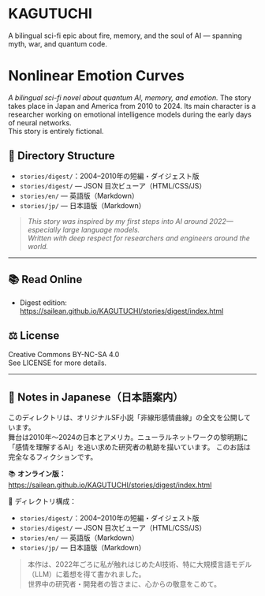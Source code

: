 # KAGUTUCHI
A bilingual sci-fi epic about fire, memory, and the soul of AI — spanning myth, war, and quantum code.

# Nonlinear Emotion Curves  
*A bilingual sci-fi novel about quantum AI, memory, and emotion.*
The story takes place in Japan and America from 2010 to 2024.
Its main character is a researcher working on emotional intelligence models during the early days of neural networks.  
This story is entirely fictional.

## 🧭 Directory Structure
- `stories/digest/`：2004–2010年の短編・ダイジェスト版
- `stories/digest/` — JSON 目次ビューア（HTML/CSS/JS）
- `stories/en/` — 英語版（Markdown）
- `stories/jp/` — 日本語版（Markdown）

> *This story was inspired by my first steps into AI around 2022—especially large language models.  
> Written with deep respect for researchers and engineers around the world.*
> 
---

## 📚 Read Online

- Digest edition: https://sailean.github.io/KAGUTUCHI/stories/digest/index.html

## ⚖️ License

Creative Commons BY-NC-SA 4.0  
See LICENSE for more details.

---

## 📝 Notes in Japanese（日本語案内）

このディレクトリは、オリジナルSF小説「非線形感情曲線」の全文を公開しています。  
舞台は2010年～2024の日本とアメリカ。ニューラルネットワークの黎明期に「感情を理解するAI」を追い求めた研究者の軌跡を描いています。
このお話は完全なるフィクションです。

📚 **オンライン版：**  
https://sailean.github.io/KAGUTUCHI/stories/digest/index.html


📂 ディレクトリ構成：
- `stories/digest/`：2004–2010年の短編・ダイジェスト版
- `stories/digest/` — JSON 目次ビューア（HTML/CSS/JS）
- `stories/en/` — 英語版（Markdown）
- `stories/jp/` — 日本語版（Markdown）


> 本作は、2022年ごろに私が触れはじめたAI技術、特に大規模言語モデル（LLM）に着想を得て書かれました。  
> 世界中の研究者・開発者の皆さまに、心からの敬意をこめて。
